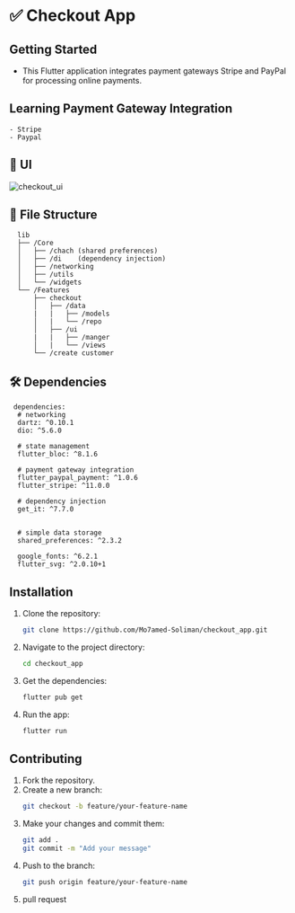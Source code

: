 #  ✅ Checkout App

 ## Getting Started
   - This Flutter application integrates payment gateways Stripe and PayPal for processing online payments.
 ##  Learning Payment Gateway Integration
    - Stripe
    - Paypal
 ## 📱 UI 
 ![checkout_ui](https://github.com/user-attachments/assets/0bfb6507-a07f-480c-bd6e-8d38ee316089)
 
 ## 📁 File Structure
      lib
      ├── /Core
      │   ├── /chach (shared preferences)
      │   ├── /di    (dependency injection)
      │   ├── /networking
      │   ├── /utils
      │   └── /widgets
      └── /Features
          ├── checkout
          │   ├── /data
          |   |   ├── /models
          │   |   └── /repo
          │   ├── /ui
          |   |   ├── /manger
          │   |   └── /views
          └── /create customer
                
 ## 🛠 Dependencies
     dependencies:
      # networking
      dartz: ^0.10.1
      dio: ^5.6.0
      
      # state management
      flutter_bloc: ^8.1.6
      
      # payment gateway integration
      flutter_paypal_payment: ^1.0.6
      flutter_stripe: ^11.0.0
      
      # dependency injection
      get_it: ^7.7.0
      
      
      # simple data storage
      shared_preferences: ^2.3.2
      
      google_fonts: ^6.2.1        
      flutter_svg: ^2.0.10+1
      
## Installation
1. Clone the repository:
   ```sh
   git clone https://github.com/Mo7amed-Soliman/checkout_app.git
   ```
2. Navigate to the project directory:
   ```sh
   cd checkout_app
   ```
3. Get the dependencies:
   ```sh
   flutter pub get
   ```
4. Run the app:
   ```sh
   flutter run
   ```
## Contributing
1. Fork the repository.
2. Create a new branch:
   ```sh
   git checkout -b feature/your-feature-name
   ```
3. Make your changes and commit them:
   ```sh
   git add .
   git commit -m "Add your message"
   ```
4. Push to the branch:
   ```sh
   git push origin feature/your-feature-name
   ```
5. pull request

